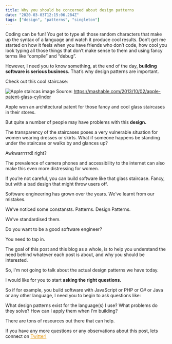 ```yaml
---
title: Why you should be concerned about design patterns
date: "2020-03-03T12:15:06.284Z"
tags: ["design", "patterns", "singleton"]
---
```


Coding can be fun! You get to type all those random characters that make up the syntax of a language and watch it produce cool results. Don’t get me started on how it feels when you have friends who don’t code, how cool you look typing all those things that don’t make sense to them and using fancy terms like “compile” and “debug”.


However, I need you to know something, at the end of the day, **building software is serious business.** That’s why design patterns are important.


Check out this cool staircase:

![Apple staircas image](https://admin.mashable.com/wp-content/uploads/2013/10/apple1.jpg "Apple staircase image")
Source: <a style="color:#e79e1b" href="https://mashable.com/2013/10/02/apple-patent-glass-cylinder/" target="_blank">https://mashable.com/2013/10/02/apple-patent-glass-cylinder</a>

Apple won an architectural patent for those fancy and cool glass staircases in their stores. 

But quite a number of people may have problems with this **design.** 

The transparency of the staircases poses a very vulnerable situation for women wearing dresses or skirts. What if someone happens be standing under the staircase or walks by and glances up? 

Awkwarrrrrd! right?
 
The prevalence of camera phones and accessibility to the internet can also make this even more distressing for women.


If you’re not careful, you can build software like that glass staircase. Fancy, but with a bad design that might throw users off.


Software engineering has grown over the years. We’ve learnt from our mistakes. 

We’ve noticed some constansts. Patterns. Design Patterns.

 We’ve standardised them. 
 
 Do you want to be a good software engineer? 
 
 You need to tap in. 

 The goal of this post and this blog as a whole, is to help you understand the need behind whatever each post is about, and why you should be interested. 
 
 So, I'm not going to talk about the actual design patterns we have today.

 I would like for you to start **asking the right questions.**

 So if for example, you build software with JavaScript or PHP or C# or Java or any other language, I need you to begin to ask questions like:

  What design patterns exist for the language(s) I use? 
  What problems do they solve?
  How can I apply them when I'm building?

There are tons of resources out there that can help.


If you have any more questions or any observations about this post, lets connect on <a style="color: #e79e1b;" rel="noopener noreferrer" target="_blank"  href="https://twitter.com/Awelllle"> Twitter!</a>
